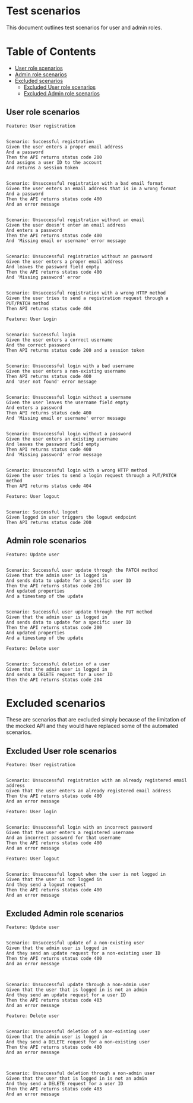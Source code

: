 # Test scenarios

This document outlines test scenarios for user and admin roles.

# Table of Contents
  - [User role scenarios](#user-role-scenarios)
  - [Admin role scenarios](#admin-role-scenarios)
  - [Excluded scenarios](#excluded-scenarios)
    - [Excluded User role scenarios](#excluded-user-role-scenarios)
    - [Excluded Admin role scenarios](#excluded-admin-role-scenarios)


## User role scenarios

```gherkin
Feature: User registration


Scenario: Successful registration
Given the user enters a proper email address
And a password
Then the API returns status code 200
And assigns a user ID to the account
And returns a session token


Scenario: Unsuccessful registration with a bad email format
Given the user enters an email address that is in a wrong format
And a password
Then the API returns status code 400
And an error message


Scenario: Unsuccessful registration without an email
Given the user doesn't enter an email address
And enters a password
Then the API returns status code 400
And 'Missing email or username' error message


Scenario: Unsuccessful registration without an password
Given the user enters a proper email address
And leaves the password field empty
Then the API returns status code 400
And 'Missing password' error


Scenario: Unsuccessful registration with a wrong HTTP method
Given the user tries to send a registration request through a PUT/PATCH method
Then API returns status code 404

```

```gherkin
Feature: User Login


Scenario: Successful login
Given the user enters a correct username
And the correct password
Then API returns status code 200 and a session token


Scenario: Unsuccessful login with a bad username
Given the user enters a non-existing username
Then API returns status code 400 
And 'User not found' error message


Scenario: Unsuccessful login without a username
Given the user leaves the username field empty
And enters a password
Then API returns status code 400
And 'Missing email or username' error message 


Scenario: Unsuccessful login without a password
Given the user enters an existing username
And leaves the password field empty
Then API returns status code 400
And 'Missing password' error message


Scenario: Unsuccessful login with a wrong HTTP method
Given the user tries to send a login request through a PUT/PATCH method
Then API returns status code 404

```

```gherkin
Feature: User logout


Scenario: Successful logout
Given logged in user triggers the logout endpoint
Then API returns status code 200

```



## Admin role scenarios

```gherkin
Feature: Update user


Scenario: Successful user update through the PATCH method
Given that the admin user is logged in
And sends data to update for a specific user ID
Then the API returns status code 200
And updated properties
And a timestamp of the update


Scenario: Successful user update through the PUT method
Given that the admin user is logged in
And sends data to update for a specific user ID
Then the API returns status code 200
And updated properties
And a timestamp of the update

```

```gherkin
Feature: Delete user


Scenario: Successful deletion of a user
Given that the admin user is logged in
And sends a DELETE request for a user ID
Then the API returns status code 204

```

# Excluded scenarios

These are scenarios that are excluded simply because of the limitation of the mocked API and they would have replaced some of the automated scenarios.

## Excluded User role scenarios

```gherkin
Feature: User registration


Scenario: Unsuccessful registration with an already registered email address
Given that the user enters an already registered email address
Then the API returns status code 400
And an error message

```

```gherkin
Feature: User login


Scenario: Unsuccessful login with an incorrect password
Given that the user enters a registered username
And an incorrect password for that username
Then the API returns status code 400
And an error message

```

```gherkin
Feature: User logout


Scenario: Unsuccessful logout when the user is not logged in
Given that the user is not logged in
And they send a logout request
Then the API returns status code 400
And an error message

```



## Excluded Admin role scenarios

```gherkin
Feature: Update user


Scenario: Unsuccessful update of a non-existing user
Given that the admin user is logged in
And they send an update request for a non-existing user ID
Then the API returns status code 400
And an error message



Scenario: Unsuccessful update through a non-admin user
Given that the user that is logged in is not an admin
And they send an update request for a user ID
Then the API returns status code 403
And an error message

```

```gherkin
Feature: Delete user


Scenario: Unsuccessful deletion of a non-existing user
Given that the admin user is logged in
And they send a DELETE request for a non-existing user
Then the API returns status code 400
And an error message



Scenario: Unsuccessful deletion through a non-admin user
Given that the user that is logged in is not an admin
And they send a DELETE request for a user ID
Then the API returns status code 403
And an error message
```

